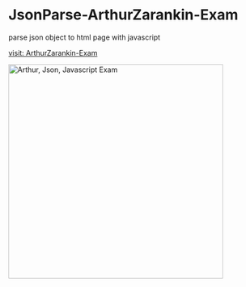# JsonParse-ArthurZarankin-Exam
parse json object to html page with javascript

<a href="https://json.arthur.tk/" targer="_blank">visit: ArthurZarankin-Exam</a>

<img alt="Arthur, Json, Javascript Exam" src="https://i.imgur.com/VX8EmYI.png" width="424" height="auto">
